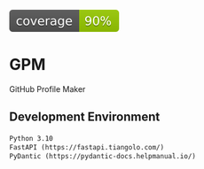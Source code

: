 ![Coverage](coverage.svg)

# GPM
GitHub Profile Maker

## Development Environment
```
Python 3.10
FastAPI (https://fastapi.tiangolo.com/)
PyDantic (https://pydantic-docs.helpmanual.io/)
```

